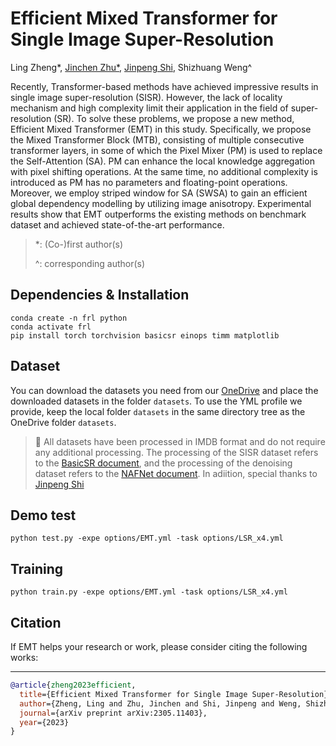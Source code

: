 # Efficient Mixed Transformer for Single Image Super-Resolution
Ling Zheng*, [Jinchen Zhu*](https://github.com/Jinchen2028), [Jinpeng Shi](https://github.com/jinpeng-s), Shizhuang Weng^

Recently, Transformer-based methods have achieved impressive results in single image super-resolution (SISR). However, the lack of locality mechanism and high complexity limit their application in the field of super-resolution (SR). To solve these problems, we propose a new method, Efficient Mixed Transformer (EMT) in this study. Specifically, we propose the Mixed Transformer Block (MTB), consisting of multiple consecutive transformer layers, in some of which the Pixel Mixer (PM) is used to replace the Self-Attention (SA). PM can enhance the local knowledge aggregation with pixel shifting operations. At the same time, no additional complexity is introduced as PM has no parameters and floating-point operations. Moreover, we employ striped window for SA (SWSA) to gain an efficient global dependency modelling by utilizing image anisotropy. Experimental results show that EMT outperforms the existing methods on benchmark dataset and achieved state-of-the-art performance. 
> *: (Co-)first author(s)
> 
> ^: corresponding author(s)
## Dependencies & Installation
```shell
conda create -n frl python
conda activate frl
pip install torch torchvision basicsr einops timm matplotlib
```
## Dataset
You can download the datasets you need from our [OneDrive](https://1drv.ms/u/s!AqKlMh-sml1mw362MfEjdr7orzds?e=budrUU) and place the downloaded datasets in the folder `datasets`. To use the YML profile we provide, keep the local folder `datasets` in the same directory tree as the OneDrive folder `datasets`.
> 🤠 All datasets have been processed in IMDB format and do not require any additional processing. The processing of the SISR dataset refers to the [BasicSR document](https://basicsr.readthedocs.io/en/latest/api/api_scripts.html), and the processing of the denoising dataset refers to the [NAFNet document](https://github.com/megvii-research/NAFNet/tree/main/docs).
> In adiition, special thanks to [Jinpeng Shi](https://github.com/jinpeng-s)
## Demo test
```shell
python test.py -expe options/EMT.yml -task options/LSR_x4.yml
```
## Training
```shell
python train.py -expe options/EMT.yml -task options/LSR_x4.yml
```

## Citation

If EMT helps your research or work, please consider citing the following works:

----------
```BibTex
@article{zheng2023efficient,
  title={Efficient Mixed Transformer for Single Image Super-Resolution},
  author={Zheng, Ling and Zhu, Jinchen and Shi, Jinpeng and Weng, Shizhuang},
  journal={arXiv preprint arXiv:2305.11403},
  year={2023}
}
```
